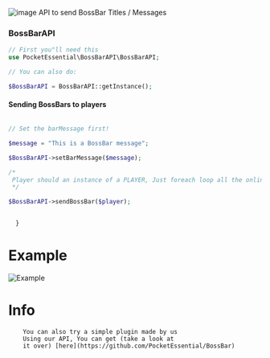 ![image](https://proxy.spigotmc.org/fa1e0f4e4f92ce10eb7407f82f18847c87110f36?url=http%3A%2F%2Fi.imgur.com%2FsRDXLqN.png)
API to send BossBar Titles / Messages




### BossBarAPI

```php
// First you"ll need this
use PocketEssential\BossBarAPI\BossBarAPI;

// You can also do:

$BossBarAPI = BossBarAPI::getInstance();
```

#### Sending  BossBars to players

```php

// Set the barMessage first!

$message = "This is a BossBar message";

$BossBarAPI->setBarMessage($message);

/*
 Player should an instance of a PLAYER, Just foreach loop all the online players; etc
 */

$BossBarAPI->sendBossBar($player);


  }
```

# Example

![Example](https://camo.githubusercontent.com/3f1baf23d487ffec2fbc0215568fef25c018bca7/68747470733a2f2f70726f78792e737069676f746d632e6f72672f373162373437383565373263383362613432346135613131633838303231383238663762643731363f75726c3d68747470732533412532462532467062732e7477696d672e636f6d2532466d656469612532464363382d664c50574941416462664e2e6a70672533416c61726765)


# Info

        You can also try a simple plugin made by us
        Using our API, You can get (take a look at
        it over) [here](https://github.com/PocketEssential/BossBar)
